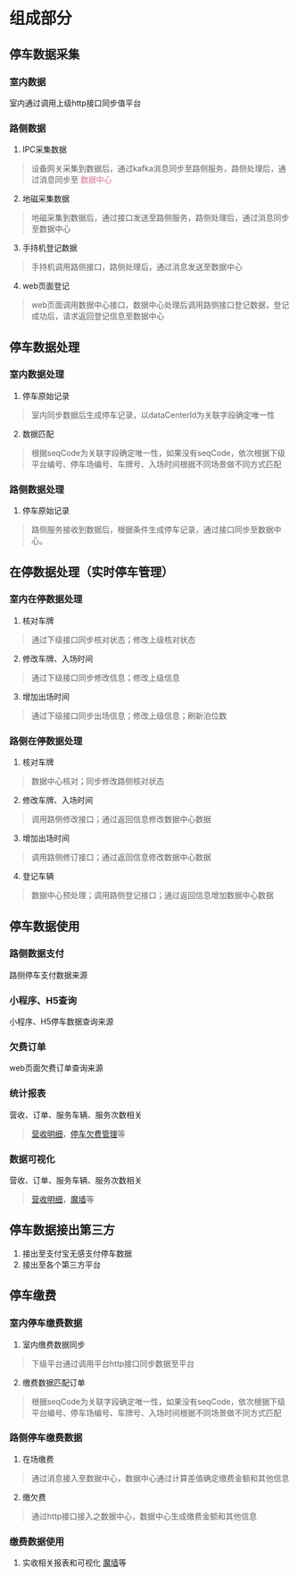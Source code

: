 # 组成部分
## 停车数据采集
### 室内数据
室内通过调用上级http接口同步值平台
### 路侧数据
1. IPC采集数据
> 设备网关采集到数据后，通过kafka消息同步至路侧服务，路侧处理后，通过消息同步至 <font color=#D87093>数据中心</font>
2. 地磁采集数据
> 地磁采集到数据后，通过接口发送至路侧服务，路侧处理后，通过消息同步至数据中心
3. 手持机登记数据
> 手持机调用路侧接口，路侧处理后，通过消息发送至数据中心
4. web页面登记
> web页面调用数据中心接口，数据中心处理后调用路侧接口登记数据，登记成功后，请求返回登记信息至数据中心
## 停车数据处理
### 室内数据处理
1. 停车原始记录
> 室内同步数据后生成停车记录，以dataCenterId为关联字段确定唯一性
2. 数据匹配
> 根据seqCode为关联字段确定唯一性，如果没有seqCode，依次根据下级平台编号、停车场编号、车牌号、入场时间根据不同场景做不同方式匹配
### 路侧数据处理
1. 停车原始记录
> 路侧服务接收到数据后，根据条件生成停车记录，通过接口同步至数据中心。
## 在停数据处理（实时停车管理）
### 室内在停数据处理
1. 核对车牌
> 通过下级接口同步核对状态；修改上级核对状态
2. 修改车牌、入场时间
> 通过下级接口同步修改信息；修改上级信息
3. 增加出场时间
> 通过下级接口同步出场信息；修改上级信息；刷新泊位数
### 路侧在停数据处理
1. 核对车牌
> 数据中心核对；同步修改路侧核对状态
2. 修改车牌、入场时间
> 调用路侧修改接口；通过返回信息修改数据中心数据
3. 增加出场时间
> 调用路侧修订接口；通过返回信息修改数据中心数据
4. 登记车辆
> 数据中心预处理；调用路侧登记接口；通过返回信息增加数据中心数据
## 停车数据使用
### 路侧数据支付
路侧停车支付数据来源
### 小程序、H5查询
小程序、H5停车数据查询来源
### 欠费订单
web页面欠费订单查询来源
### 统计报表
营收、订单、服务车辆、服务次数相关
> [营收明细](http://citypark-dev.cloud-dahua.com/#/revenue/revenueDetail)，[停车欠费管理](http://citypark-dev.cloud-dahua.com/#/workbench/parkingArrearsManager)等
### 数据可视化
营收、订单、服务车辆、服务次数相关
> [营收明细](http://citypark-dev.cloud-dahua.com/#/revenue/revenueDetail)，[魔墙](http://citypark-dev.cloud-dahua.com/#/overview/dataOverview)等
## 停车数据接出第三方
1. 接出至支付宝无感支付停车数据
2. 接出至各个第三方平台
## 停车缴费
### 室内停车缴费数据
1. 室内缴费数据同步
> 下级平台通过调用平台http接口同步数据至平台
2. 缴费数据匹配订单
> 根据seqCode为关联字段确定唯一性，如果没有seqCode，依次根据下级平台编号、停车场编号、车牌号、入场时间根据不同场景做不同方式匹配
### 路侧停车缴费数据
1. 在场缴费
> 通过消息接入至数据中心，数据中心通过计算差值确定缴费金额和其他信息
2. 缴欠费
> 通过http接口接入之数据中心，数据中心生成缴费金额和其他信息
### 缴费数据使用
1. 实收相关报表和可视化
[魔墙](http://citypark-dev.cloud-dahua.com/#/overview/dataOverview)等
